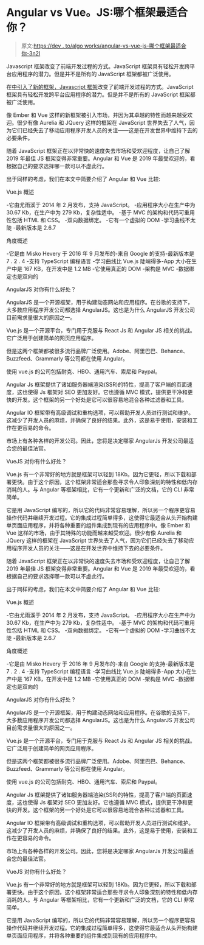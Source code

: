 # Angular vs Vue。JS:哪个框架最适合你？

> 原文:[https://dev . to/algo works/angular-vs-vue-js-哪个框架最适合你-3n2l](https://dev.to/algoworks/angular-vs-vue-js-which-framework-is-best-for-you-3n2l)

Javascript 框架改变了前端开发过程的方式。JavaScript 框架具有轻松开发跨平台应用程序的潜力。但是并不是所有的 JavaScript 框架都被广泛使用。

在[中引入了新的框架，Javascript 框架](https://www.algoworks.com/blog/8-interesting-javascript-frameworks-and-libraries/)改变了前端开发过程的方式。JavaScript 框架具有轻松开发跨平台应用程序的潜力。但是并不是所有的 JavaScript 框架都被广泛使用。

像 Ember 和 Vue 这样的新框架被引入市场，并因为其卓越的特性而越来越受欢迎。很少有像 Aurelia 和 JQuery 这样的框架在 JavaScript 世界失去了人气，因为它们已经失去了移动应用程序开发人员的关注——这是在开发世界中维持下去的必要条件。

随着 JavaScript 框架正在以非常快的速度失去市场和受欢迎程度，让自己了解 2019 年最佳 JS 框架变得非常重要。Angular 和 Vue 是 2019 年最受欢迎的，看根据自己的要求选择哪一款可以不虚此行。

出于同样的考虑，我们在本文中简要介绍了 Angular 和 Vue 比较:

Vue.js 概述

-它由尤雨溪于 2014 年 2 月发布，支持 JavaScript。
-应用程序大小在生产中为 30.67 Kb，在生产中为 279 Kb，复杂性适中。
-基于 MVC 的架构和代码可重用性包括 HTML 和 CSS。
-双向数据绑定。
-它有一个虚拟的 DOM
-学习曲线不太陡
-最新版本是 2.6.7

角度概述

-它是由 Misko Hevery
于 2016 年 9 月发布的-来自 Google
的支持-最新版本是 7 . 2 . 4
-支持 TypeScript 编程语言
-学习曲线比 Vue.js
陡峭得多-App 大小在生产中是 167 KB，在开发中是 1.2 MB
-它使用真正的 DOM
-架构是 MVC
-数据绑定也是双向的

AngularJS 对你有什么好处？

AngularJS 是一个开源框架，用于构建动态网站和应用程序。在谷歌的支持下，大多数应用程序开发公司都选择 AngularJS。这也是为什么 AngularJS 开发公司目前需求量很大的原因之一。

Vue.js 是一个开源平台，专门用于克服与 React Js 和 Angular JS 相关的挑战。它广泛用于创建简单的网页应用程序。

但是这两个框架都被很多流行品牌广泛使用。Adobe、阿里巴巴、Behance、Buzzfeed、Grammarly 等公司都在使用 Angular。

使用 vue.js 的公司包括耐克、HBO、通用汽车、索尼和 Paypal。

Angular Js 框架提供了诸如服务器端渲染(SSR)的特性，提高了客户端的页面速度，这也使得 Js 框架对 SEO 更加友好。它也遵循 MVC 模式，提供更干净和更快的开发。这个框架的另一个好处是它可以很容易地混合各种过滤器和工具。

Angular IO 框架带有高级调试和重构选项，可以帮助开发人员进行测试和维护。这减少了开发人员的麻烦，并确保了良好的结果。此外，这是易于使用，安装和工作在更容易的命令。

市场上有各种各样的开发公司。因此，您将是决定哪家 AngularJs 开发公司最适合您的最佳法官。

VueJS 对你有什么好处？

Vue.js 有一个非常好的地方就是框架可以轻到 18Kb。因为它更轻，所以下载和部署更快。由于这个原因，这个框架非常适合那些寻求令人印象深刻的特性和低内存消耗的人。与 Angular 等框架相比，它有一个更新和广泛的文档，它的 CLI 非常简单。

它是用 JavaScript 编写的，所以它的代码非常容易理解，所以另一个程序更容易操作代码并继续开发过程。它的集成过程简单得多，这使得它最适合从头开始构建单页面应用程序，并将各种重要的组件集成到现有的应用程序中。像 Ember 和 Vue 这样的市场，由于其特殊的功能而越来越受欢迎。很少有像 Aurelia 和 JQuery 这样的框架在 JavaScript 世界失去了人气，因为它们已经失去了移动应用程序开发人员的关注——这是在开发世界中维持下去的必要条件。

随着 JavaScript 框架正在以非常快的速度失去市场和受欢迎程度，让自己了解 2019 年最佳 JS 框架变得非常重要。Angular 和 Vue 是 2019 年最受欢迎的，看根据自己的要求选择哪一款可以不虚此行。

出于同样的考虑，我们在本文中简要介绍了 Angular 和 Vue 比较:

Vue.js 概述

-它由尤雨溪于 2014 年 2 月发布，支持 JavaScript。
-应用程序大小在生产中为 30.67 Kb，在生产中为 279 Kb，复杂性适中。
-基于 MVC 的架构和代码可重用性包括 HTML 和 CSS。
-双向数据绑定。
-它有一个虚拟的 DOM
-学习曲线不太陡
-最新版本是 2.6.7

角度概述

-它是由 Misko Hevery
于 2016 年 9 月发布的-来自 Google
的支持-最新版本是 7 . 2 . 4
-支持 TypeScript 编程语言
-学习曲线比 Vue.js
陡峭得多-App 大小在生产中是 167 KB，在开发中是 1.2 MB
-它使用真正的 DOM
-架构是 MVC
-数据绑定也是双向的

AngularJS 对你有什么好处？

AngularJS 是一个开源框架，用于构建动态网站和应用程序。在谷歌的支持下，大多数应用程序开发公司都选择 AngularJS。这也是为什么 AngularJS 开发公司目前需求量很大的原因之一。

Vue.js 是一个开源平台，专门用于克服与 React Js 和 Angular JS 相关的挑战。它广泛用于创建简单的网页应用程序。

但是这两个框架都被很多流行品牌广泛使用。Adobe、阿里巴巴、Behance、Buzzfeed、Grammarly 等公司都在使用 Angular。

使用 vue.js 的公司包括耐克、HBO、通用汽车、索尼和 Paypal。

Angular Js 框架提供了诸如服务器端渲染(SSR)的特性，提高了客户端的页面速度，这也使得 Js 框架对 SEO 更加友好。它也遵循 MVC 模式，提供更干净和更快的开发。这个框架的另一个好处是它可以很容易地混合各种过滤器和工具。

Angular IO 框架带有高级调试和重构选项，可以帮助开发人员进行测试和维护。这减少了开发人员的麻烦，并确保了良好的结果。此外，这是易于使用，安装和工作在更容易的命令。

市场上有各种各样的开发公司。因此，您将是决定哪家 AngularJs 开发公司最适合您的最佳法官。

VueJS 对你有什么好处？

Vue.js 有一个非常好的地方就是框架可以轻到 18Kb。因为它更轻，所以下载和部署更快。由于这个原因，这个框架非常适合那些寻求令人印象深刻的特性和低内存消耗的人。与 Angular 等框架相比，它有一个更新和广泛的文档，它的 CLI 非常简单。

它是用 JavaScript 编写的，所以它的代码非常容易理解，所以另一个程序更容易操作代码并继续开发过程。它的集成过程简单得多，这使得它最适合从头开始构建单页面应用程序，并将各种重要的组件集成到现有的应用程序中。